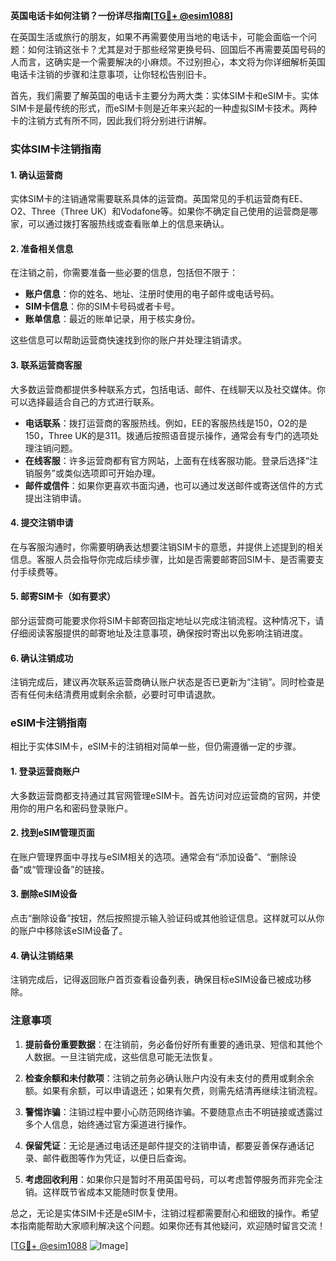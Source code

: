 **英国电话卡如何注销？一份详尽指南[[TG💪+ @esim1088](https://t.me/s/esim1088)]**

在英国生活或旅行的朋友，如果不再需要使用当地的电话卡，可能会面临一个问题：如何注销这张卡？尤其是对于那些经常更换号码、回国后不再需要英国号码的人而言，这确实是一个需要解决的小麻烦。不过别担心，本文将为你详细解析英国电话卡注销的步骤和注意事项，让你轻松告别旧卡。

首先，我们需要了解英国的电话卡主要分为两大类：实体SIM卡和eSIM卡。实体SIM卡是最传统的形式，而eSIM卡则是近年来兴起的一种虚拟SIM卡技术。两种卡的注销方式有所不同，因此我们将分别进行讲解。

### 实体SIM卡注销指南

#### 1. 确认运营商
实体SIM卡的注销通常需要联系具体的运营商。英国常见的手机运营商有EE、O2、Three（Three UK）和Vodafone等。如果你不确定自己使用的运营商是哪家，可以通过拨打客服热线或查看账单上的信息来确认。

#### 2. 准备相关信息
在注销之前，你需要准备一些必要的信息，包括但不限于：
- **账户信息**：你的姓名、地址、注册时使用的电子邮件或电话号码。
- **SIM卡信息**：你的SIM卡号码或者卡号。
- **账单信息**：最近的账单记录，用于核实身份。

这些信息可以帮助运营商快速找到你的账户并处理注销请求。

#### 3. 联系运营商客服
大多数运营商都提供多种联系方式，包括电话、邮件、在线聊天以及社交媒体。你可以选择最适合自己的方式进行联系。

- **电话联系**：拨打运营商的客服热线。例如，EE的客服热线是150，O2的是150，Three UK的是311。拨通后按照语音提示操作，通常会有专门的选项处理注销问题。
- **在线客服**：许多运营商都有官方网站，上面有在线客服功能。登录后选择“注销服务”或类似选项即可开始办理。
- **邮件或信件**：如果你更喜欢书面沟通，也可以通过发送邮件或寄送信件的方式提出注销申请。

#### 4. 提交注销申请
在与客服沟通时，你需要明确表达想要注销SIM卡的意愿，并提供上述提到的相关信息。客服人员会指导你完成后续步骤，比如是否需要邮寄回SIM卡、是否需要支付手续费等。

#### 5. 邮寄SIM卡（如有要求）
部分运营商可能要求你将SIM卡邮寄回指定地址以完成注销流程。这种情况下，请仔细阅读客服提供的邮寄地址及注意事项，确保按时寄出以免影响注销进度。

#### 6. 确认注销成功
注销完成后，建议再次联系运营商确认账户状态是否已更新为“注销”。同时检查是否有任何未结清费用或剩余余额，必要时可申请退款。

### eSIM卡注销指南

相比于实体SIM卡，eSIM卡的注销相对简单一些，但仍需遵循一定的步骤。

#### 1. 登录运营商账户
大多数运营商都支持通过其官网管理eSIM卡。首先访问对应运营商的官网，并使用你的用户名和密码登录账户。

#### 2. 找到eSIM管理页面
在账户管理界面中寻找与eSIM相关的选项。通常会有“添加设备”、“删除设备”或“管理设备”的链接。

#### 3. 删除eSIM设备
点击“删除设备”按钮，然后按照提示输入验证码或其他验证信息。这样就可以从你的账户中移除该eSIM设备了。

#### 4. 确认注销结果
注销完成后，记得返回账户首页查看设备列表，确保目标eSIM设备已被成功移除。

### 注意事项

1. **提前备份重要数据**：在注销前，务必备份好所有重要的通讯录、短信和其他个人数据。一旦注销完成，这些信息可能无法恢复。
   
2. **检查余额和未付款项**：注销之前务必确认账户内没有未支付的费用或剩余余额。如果有余额，可以申请退还；如果有欠费，则需先结清再继续注销流程。

3. **警惕诈骗**：注销过程中要小心防范网络诈骗。不要随意点击不明链接或透露过多个人信息，始终通过官方渠道进行操作。

4. **保留凭证**：无论是通过电话还是邮件提交的注销申请，都要妥善保存通话记录、邮件截图等作为凭证，以便日后查询。

5. **考虑回收利用**：如果你只是暂时不用英国号码，可以考虑暂停服务而非完全注销。这样既节省成本又能随时恢复使用。

总之，无论是实体SIM卡还是eSIM卡，注销过程都需要耐心和细致的操作。希望本指南能帮助大家顺利解决这个问题。如果你还有其他疑问，欢迎随时留言交流！

[[TG💪+ @esim1088](https://t.me/s/esim1088) ![Image](https://i.postimg.cc/4NQfJmqS/Snipaste-2025-05-13-00-14-12.png)]